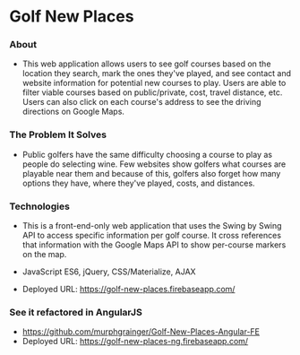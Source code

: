# Golf New Places

### About
* This web application allows users to see golf courses based on the location they search, mark the ones they've played, and see contact and website information for potential new courses to play.  Users are able to filter viable courses based on public/private, cost, travel distance, etc.  Users can also click on each course's address to see the driving directions on Google Maps.

### The Problem It Solves
* Public golfers have the same difficulty choosing a course to play as people do selecting wine.  Few websites show golfers what courses are playable near them and because of this, golfers also forget how many options they have, where they've played, costs, and distances.


### Technologies
* This is a front-end-only web application that uses the Swing by Swing API to access specific information per golf course.  It cross references that information with the Google Maps API to show per-course markers on the map.  
* JavaScript ES6, jQuery, CSS/Materialize, AJAX

* Deployed URL: https://golf-new-places.firebaseapp.com/


### See it refactored in AngularJS
* https://github.com/murphgrainger/Golf-New-Places-Angular-FE
* Deployed URL: https://golf-new-places-ng.firebaseapp.com/
